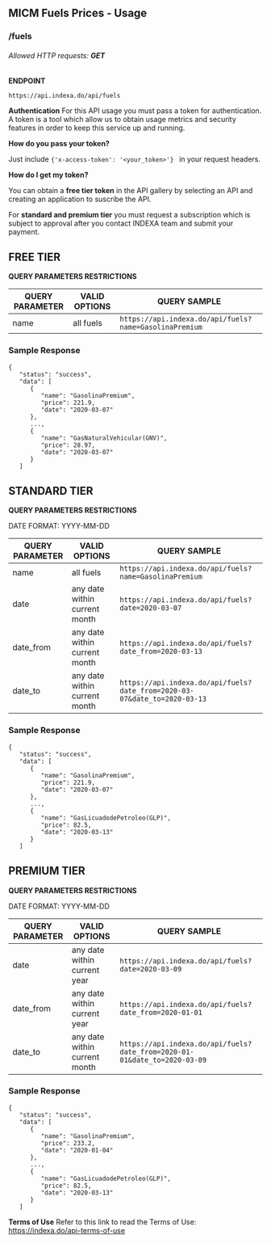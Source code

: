 ## MICM Fuels Prices - Usage
### /fuels
###### Allowed HTTP requests: **GET**

**ENDPOINT**

`https://api.indexa.do/api/fuels`

**Authentication**
For this API usage you must pass a token for authentication. A token is a tool which allow us to obtain usage metrics and security features in order to keep this service up and running.

**How do you pass your token?**

Just include `{'x-access-token': '<your_token>'} ` in your request headers.

**How do I get my token?**

You can obtain a **free tier token** in the API gallery by selecting an API and creating an application to suscribe the API.

For **standard and premium tier** you must request a subscription which is subject to approval after you contact INDEXA team and submit your payment.

## FREE TIER 

**QUERY PARAMETERS RESTRICTIONS**

| QUERY PARAMETER | VALID OPTIONS  | QUERY SAMPLE |
| --- | --- | --- |
| name | all fuels | `https://api.indexa.do/api/fuels?name=GasolinaPremium`|

### **Sample Response**

```
{
   "status": "success",
   "data": [
      {
         "name": "GasolinaPremium",
         "price": 221.9,
         "date": "2020-03-07"
      },
      ...,
      {
         "name": "GasNaturalVehicular(GNV)",
         "price": 28.97,
         "date": "2020-03-07"
      }
   ]
```

## STANDARD TIER

**QUERY PARAMETERS RESTRICTIONS**

DATE FORMAT: YYYY-MM-DD

| QUERY PARAMETER | VALID OPTIONS  | QUERY SAMPLE |
| --- | --- | --- |
| name | all fuels | `https://api.indexa.do/api/fuels?name=GasolinaPremium`|
| date | any date within current month | `https://api.indexa.do/api/fuels?date=2020-03-07`|
| date_from | any date within current month | `https://api.indexa.do/api/fuels?date_from=2020-03-13`|
| date_to | any date within current month | `https://api.indexa.do/api/fuels?date_from=2020-03-07&date_to=2020-03-13`|

### **Sample Response**

```
{
   "status": "success",
   "data": [
      {
         "name": "GasolinaPremium",
         "price": 221.9,
         "date": "2020-03-07"
      },
      ...,
      {
         "name": "GasLicuadodePetroleo(GLP)",
         "price": 82.5,
         "date": "2020-03-13"
      }
   ]
```

## PREMIUM TIER

**QUERY PARAMETERS RESTRICTIONS**

DATE FORMAT: YYYY-MM-DD

| QUERY PARAMETER | VALID OPTIONS  | QUERY SAMPLE |
| --- | --- | --- |
| date | any date within current year | `https://api.indexa.do/api/fuels?date=2020-03-09`|
| date_from | any date within current year | `https://api.indexa.do/api/fuels?date_from=2020-01-01`|
| date_to | any date within current month | `https://api.indexa.do/api/fuels?date_from=2020-01-01&date_to=2020-03-09`|

### **Sample Response**

```
{
   "status": "success",
   "data": [
      {
         "name": "GasolinaPremium",
         "price": 233.2,
         "date": "2020-01-04"
      },
      ...,
      {
         "name": "GasLicuadodePetroleo(GLP)",
         "price": 82.5,
         "date": "2020-03-13"
      }
   ]
```

**Terms of Use**
Refer to this link to read the Terms of Use: 
https://indexa.do/api-terms-of-use